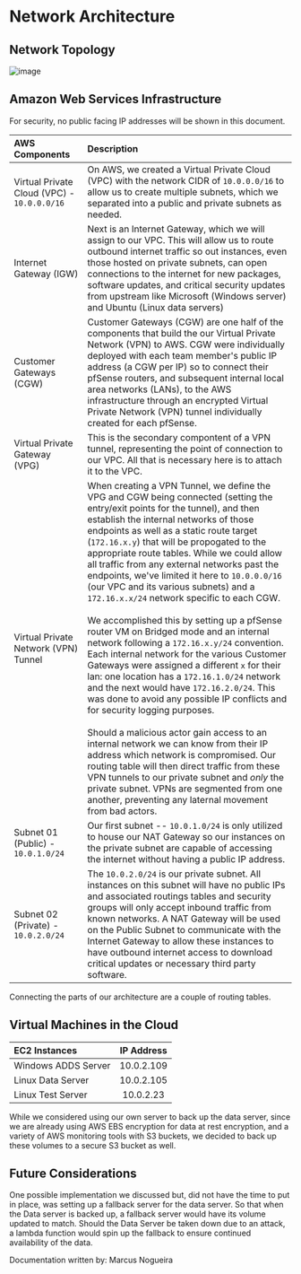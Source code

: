 # Network Architecture

## Network Topology

![image]()

## Amazon Web Services Infrastructure

For security, no public facing IP addresses will be shown in this document.

| **AWS Components**                          | **Description**                                                                                                                                                                                                                                                                                                                                                                                                                                                                                                                                                                                                                                                                                                                                                                                            |
| :------------------------------------------ | :--------------------------------------------------------------------------------------------------------------------------------------------------------------------------------------------------------------------------------------------------------------------------------------------------------------------------------------------------------------------------------------------------------------------------------------------------------------------------------------------------------------------------------------------------------------------------------------------------------------------------------------------------------------------------------------------------------------------------------------------------------------------------------------------------------- |
| Virtual Private Cloud (VPC) - `10.0.0.0/16` | On AWS, we created a Virtual Private Cloud (VPC) with the network CIDR of `10.0.0.0/16` to allow us to create multiple subnets, which we separated into a public and private subnets as needed.                                                                                                                                                                                                                                                                                                                                                                                                                                                                                                                                                                                                            |
| Internet Gateway (IGW)                      | Next is an Internet Gateway, which we will assign to our VPC. This will allow us to route outbound internet traffic so out instances, even those hosted on private subnets, can open connections to the internet for new packages, software updates, and critical security updates from upstream like Microsoft (Windows server) and Ubuntu (Linux data servers)                                                                                                                                                                                                                                                                                                                                                                                                                                           |
| Customer Gateways (CGW)                     | Customer Gateways (CGW) are one half of the components that build the our Virtual Private Network (VPN) to AWS. CGW were individually deployed with each team member's public IP address (a CGW per IP) so to connect their pfSense routers, and subsequent internal local area networks (LANs), to the AWS infrastructure through an encrypted Virtual Private Network (VPN) tunnel individually created for each pfSense.                                                                                                                                                                                                                                                                                                                                                                                |
| Virtual Private Gateway (VPG)               | This is the secondary compontent of a VPN tunnel, representing the point of connection to our VPC. All that is necessary here is to attach it to the VPC.                                                                                                                                                                                                                                                                                                                                                                                                                                                                                                                                                                                                                                                  |
| Virtual Private Network (VPN) Tunnel        | When creating a VPN Tunnel, we define the VPG and CGW being connected (setting the entry/exit points for the tunnel), and then establish the internal networks of those endpoints as well as a static route target (`172.16.x.y`) that will be propogated to the appropriate route tables. While we could allow all traffic from any external networks past the endpoints, we've limited it here to `10.0.0.0/16` (our VPC and its various subnets) and a `172.16.x.x/24` network specific to each CGW. <br><br>We accomplished this by setting up a pfSense router VM on Bridged mode and an internal network following a `172.16.x.y/24` convention. Each internal network for the various Customer Gateways were assigned a different `x` for their lan: one location has a `172.16.1.0/24` network and the next would have `172.16.2.0/24`. This was done to avoid any possible IP conflicts and for security logging purposes. <br><br>Should a malicious actor gain access to an internal network we can know from their IP address which network is compromised. Our routing table will then direct traffic from these VPN tunnels to our private subnet and *only* the private subnet. VPNs are segmented from one another, preventing any laternal movement from bad actors.  |
| Subnet 01 (Public) - `10.0.1.0/24`          | Our first subnet -- `10.0.1.0/24` is only utilized to house our NAT Gateway so our instances on the private subnet are capable of accessing the internet without having a public IP address.                                                                                                                                                                                                                                                                                                                                                                                                                                                                                                                                                                                                               |
| Subnet 02 (Private) - `10.0.2.0/24`         | The `10.0.2.0/24` is our private subnet. All instances on this subnet will have no public IPs and associated routings tables and security groups will only accept inbound traffic from known networks. A NAT Gateway will be used on the Public Subnet to communicate with the Internet Gateway to allow these instances to have outbound internet access to download critical updates or necessary third party software.|

Connecting the parts of our architecture are a couple of routing tables.

## Virtual Machines in the Cloud

| **EC2 Instances**   | **IP Address** |
| :------------------ | :------------: |
| Windows ADDS Server |   10.0.2.109   |
| Linux Data Server   |   10.0.2.105   |
| Linux Test Server   |   10.0.2.23    |

While we considered using our own server to back up the data server, since we are already using AWS EBS encryption for data at rest encryption, and a variety of AWS monitoring tools with S3 buckets, we decided to back up these volumes to a secure S3 bucket as well. 

## Future Considerations

One possible implementation we discussed but, did not have the time to put in place, was setting up a fallback server for the data server. So that when the Data server is backed up, a fallback server would have its volume updated to match. Should the Data Server be taken down due to an attack, a lambda function would spin up the fallback to ensure continued availability of the data.



Documentation written by: Marcus Nogueira